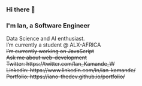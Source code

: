 ### Hi there 👋

<h3>I'm Ian, a Software Engineer</h3>
Data Science and AI enthusiast.<br>
I’m currently a student @ ALX-AFRICA<s></br>
I’m currently working on JavaScript</br>
Ask me about web-development</br>
Twitter: https://twitter.com/Ian_Kamande_W </br>
Linkedin: https://www.linkedin.com/in/ian-kamande/ </br>
Portfolio: https://iano-thedev.github.io/portfolio/</br></br>
